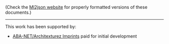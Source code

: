 (Check the [Ml2json website](http://ml2json.christianjaeger.ch/) for
properly formatted versions of these documents.)

---

This work has been supported by:

* [ABA-NET/Architexturez Imprints](http://www.architexturez.net)
  paid for initial development
